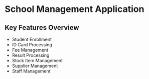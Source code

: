 # School Management Application

## Key Features Overview
- Student Enrollment
- ID Card Processing
- Fee Management
- Result Processing
- Stock Item Management
- Supplier Management
- Staff Management

